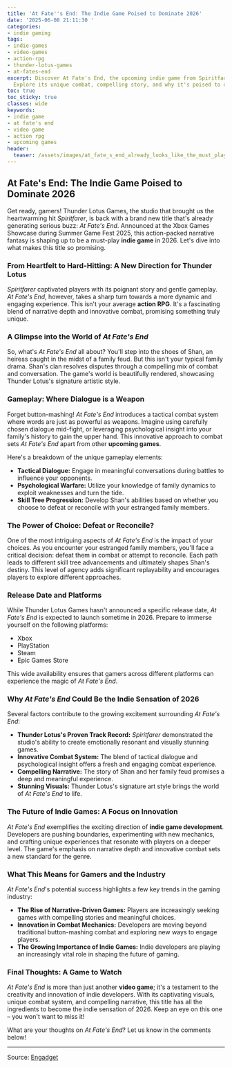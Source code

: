 ```yaml
---
title: 'At Fate''s End: The Indie Game Poised to Dominate 2026'
date: '2025-06-08 21:11:30 '
categories:
- indie gaming
tags:
- indie-games
- video-games
- action-rpg
- thunder-lotus-games
- at-fates-end
excerpt: Discover At Fate's End, the upcoming indie game from Spiritfarer's creators!
  Explore its unique combat, compelling story, and why it's poised to dominate 2026.
toc: true
toc_sticky: true
classes: wide
keywords:
- indie game
- at fate's end
- video game
- action rpg
- upcoming games
header:
  teaser: /assets/images/at_fate_s_end_already_looks_like_the_must_play_ind_20250608211130.jpg
---
```


## At Fate's End: The Indie Game Poised to Dominate 2026

Get ready, gamers! Thunder Lotus Games, the studio that brought us the heartwarming hit *Spiritfarer*, is back with a brand new title that's already generating serious buzz: *At Fate's End*. Announced at the Xbox Games Showcase during Summer Game Fest 2025, this action-packed narrative fantasy is shaping up to be a must-play **indie game** in 2026. Let's dive into what makes this title so promising.

### From Heartfelt to Hard-Hitting: A New Direction for Thunder Lotus

*Spiritfarer* captivated players with its poignant story and gentle gameplay. *At Fate's End*, however, takes a sharp turn towards a more dynamic and engaging experience.  This isn't your average **action RPG**. It's a fascinating blend of narrative depth and innovative combat, promising something truly unique.

### A Glimpse into the World of *At Fate's End*

So, what's *At Fate's End* all about? You'll step into the shoes of Shan, an heiress caught in the midst of a family feud. But this isn't your typical family drama. Shan's clan resolves disputes through a compelling mix of combat and conversation. The game's world is beautifully rendered, showcasing Thunder Lotus's signature artistic style.

### Gameplay: Where Dialogue is a Weapon

Forget button-mashing! *At Fate's End* introduces a tactical combat system where words are just as powerful as weapons. Imagine using carefully chosen dialogue mid-fight, or leveraging psychological insight into your family's history to gain the upper hand. This innovative approach to combat sets *At Fate's End* apart from other **upcoming games**.

Here's a breakdown of the unique gameplay elements:

*   **Tactical Dialogue:** Engage in meaningful conversations during battles to influence your opponents.
*   **Psychological Warfare:** Utilize your knowledge of family dynamics to exploit weaknesses and turn the tide.
*   **Skill Tree Progression:** Develop Shan's abilities based on whether you choose to defeat or reconcile with your estranged family members.

### The Power of Choice: Defeat or Reconcile?

One of the most intriguing aspects of *At Fate's End* is the impact of your choices. As you encounter your estranged family members, you'll face a critical decision: defeat them in combat or attempt to reconcile. Each path leads to different skill tree advancements and ultimately shapes Shan's destiny. This level of agency adds significant replayability and encourages players to explore different approaches.

### Release Date and Platforms

While Thunder Lotus Games hasn't announced a specific release date, *At Fate's End* is expected to launch sometime in 2026.  Prepare to immerse yourself on the following platforms:

*   Xbox
*   PlayStation
*   Steam
*   Epic Games Store

This wide availability ensures that gamers across different platforms can experience the magic of *At Fate's End*.

### Why *At Fate's End* Could Be the Indie Sensation of 2026

Several factors contribute to the growing excitement surrounding *At Fate's End*:

*   **Thunder Lotus's Proven Track Record:**  *Spiritfarer* demonstrated the studio's ability to create emotionally resonant and visually stunning games.
*   **Innovative Combat System:**  The blend of tactical dialogue and psychological insight offers a fresh and engaging combat experience.
*   **Compelling Narrative:**  The story of Shan and her family feud promises a deep and meaningful experience.
*   **Stunning Visuals:**  Thunder Lotus's signature art style brings the world of *At Fate's End* to life.

### The Future of Indie Games: A Focus on Innovation

*At Fate's End* exemplifies the exciting direction of **indie game development**.  Developers are pushing boundaries, experimenting with new mechanics, and crafting unique experiences that resonate with players on a deeper level.  The game's emphasis on narrative depth and innovative combat sets a new standard for the genre.

### What This Means for Gamers and the Industry

*At Fate's End*'s potential success highlights a few key trends in the gaming industry:

*   **The Rise of Narrative-Driven Games:** Players are increasingly seeking games with compelling stories and meaningful choices.
*   **Innovation in Combat Mechanics:** Developers are moving beyond traditional button-mashing combat and exploring new ways to engage players.
*   **The Growing Importance of Indie Games:** Indie developers are playing an increasingly vital role in shaping the future of gaming.

### Final Thoughts: A Game to Watch

*At Fate's End* is more than just another **video game**; it's a testament to the creativity and innovation of indie developers. With its captivating visuals, unique combat system, and compelling narrative, this title has all the ingredients to become the indie sensation of 2026. Keep an eye on this one – you won't want to miss it!

What are your thoughts on *At Fate's End*? Let us know in the comments below!

---

Source: [Engadget](https://www.engadget.com/gaming/at-fates-end-already-looks-like-the-must-play-indie-game-of-2026-204315182.html?src=rss)